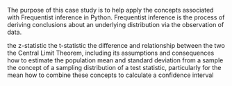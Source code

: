 The purpose of this case study is to help apply the concepts associated with Frequentist inference in Python. Frequentist inference is the process of deriving conclusions about an underlying distribution via the observation of data. 

the z-statistic
the t-statistic
the difference and relationship between the two
the Central Limit Theorem, including its assumptions and consequences
how to estimate the population mean and standard deviation from a sample
the concept of a sampling distribution of a test statistic, particularly for the mean
how to combine these concepts to calculate a confidence interval
